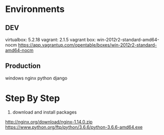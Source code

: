 # Environments

## DEV

virtualbox: 5.2.18
vagrant: 2.1.5
vagrant box: win-2012r2-standard-amd64-nocm
  https://app.vagrantup.com/opentable/boxes/win-2012r2-standard-amd64-nocm

## Production

windows
nginx
python
django

# Step By Step

1. download and install packages

http://nginx.org/download/nginx-1.14.0.zip
https://www.python.org/ftp/python/3.6.6/python-3.6.6-amd64.exe


